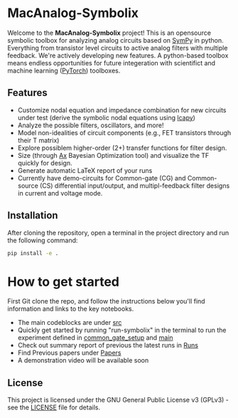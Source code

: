 # MacAnalog-Symbolix

Welcome to the **MacAnalog-Symbolix** project! This is an opensource symbolic toolbox for analyzing analog circuits based on [SymPy](https://www.sympy.org/en/index.html) in python. Everything from transistor level circuits to active analog filters with multiple feedback. We're actively developing new features. A python-based toolbox means endless opportunities for future integeration with scientifict and machine learning ([PyTorch](https://pytorch.org/)) toolboxes.

## Features
- Customize nodal equation and impedance combination for new circuits under test (derive the symbolic nodal equations using [lcapy](https://lcapy.readthedocs.io/en/latest/))
- Analyze the possible filters, oscillators, and more!
- Model non-idealities of circuit components (e.g., FET transistors through their T matrix)
- Explore possiblem higher-order (2+) transfer functions for filter design.
- Size (through [Ax](https://ax.dev/) Bayesian Optimization tool) and visualize the TF quickly for design.
- Generate automatic LaTeX report of your runs
- Currently have demo-circuits for Common-gate (CG) and Common-source (CS) differential input/output, and multipl-feedback filter designs in current and voltage mode.

## Installation
After cloning the repository, open a terminal in the project directory and run the following command:

```bash
pip install -e .
```

# How to get started
First Git clone the repo, and follow the instructions below you'll find information and links to the key notebooks.

- The main codeblocks are under [src](src/macanalog_symbolix/) 
- Quickly get started by running "run-symbolix" in the terminal to run the experiment defined in [common_gate_setup](src/symcircuit/demo/differential.py) and [main](src/symcircuit/symbolic_solver/main.py)
- Check out summary report of previous the latest runs in [Runs](Runs)
- Find Previous papers under [Papers](docs/Papers)
- A demonstration video will be available soon

## License
This project is licensed under the GNU General Public License v3 (GPLv3) - see the [LICENSE](LICENSE) file for details.
